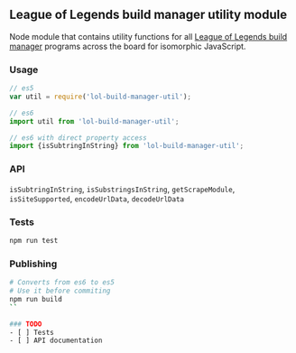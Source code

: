 ## League of Legends build manager utility module
Node module that contains utility functions for all [League of Legends build manager](https://github.com/renarsvilnis/lol-build-manager) programs across the board for isomorphic JavaScript.

### Usage
```javascript
// es5
var util = require('lol-build-manager-util');

// es6
import util from 'lol-build-manager-util';

// es6 with direct property access
import {isSubtringInString} from 'lol-build-manager-util';
```

### API
`isSubtringInString`, `isSubstringsInString`, `getScrapeModule`, `isSiteSupported`, `encodeUrlData`, `decodeUrlData`

### Tests
```bash
npm run test
```

### Publishing
```bash
# Converts from es6 to es5
# Use it before commiting
npm run build
``

### TODO
- [ ] Tests
- [ ] API documentation